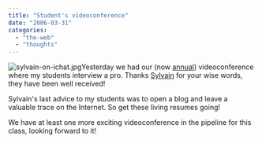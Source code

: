 ```yaml
---
title: "Student's videoconference"
date: "2006-03-31"
categories: 
  - "the-web"
  - "thoughts"
---
```


![sylvain-on-ichat.jpg](images/sylvain-on-ichat.jpg)Yesterday we had our (now [annual](http://codeconsult.ch/bertrand/archives/000507.html)) videoconference where my students interview a pro. Thanks [Sylvain](http://bluxte.net/) for your wise words, they have been well received!

Sylvain's last advice to my students was to open a blog and leave a valuable trace on the Internet. So get these living resumes going!

We have at least one more exciting videoconference in the pipeline for this class, looking forward to it!
